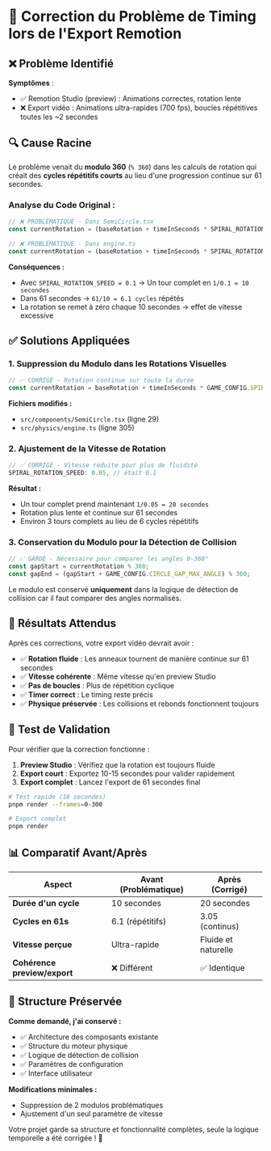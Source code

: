 # 🔧 Correction du Problème de Timing lors de l'Export Remotion

## ❌ Problème Identifié

**Symptômes** :
- ✅ Remotion Studio (preview) : Animations correctes, rotation lente
- ❌ Export vidéo : Animations ultra-rapides (700 fps), boucles répétitives toutes les ~2 secondes

## 🔍 Cause Racine

Le problème venait du **modulo 360** (`% 360`) dans les calculs de rotation qui créait des **cycles répétitifs courts** au lieu d'une progression continue sur 61 secondes.

### Analyse du Code Original :

```typescript
// ❌ PROBLÉMATIQUE - Dans SemiCircle.tsx
const currentRotation = (baseRotation + timeInSeconds * SPIRAL_ROTATION_SPEED * 360) % 360;

// ❌ PROBLÉMATIQUE - Dans engine.ts  
const currentRotation = (baseRotation + timeInSeconds * SPIRAL_ROTATION_SPEED * 360) % 360;
```

**Conséquences :**
- Avec `SPIRAL_ROTATION_SPEED = 0.1` → Un tour complet en `1/0.1 = 10 secondes`
- Dans 61 secondes → `61/10 = 6.1 cycles` répétés
- La rotation se remet à zéro chaque 10 secondes → effet de vitesse excessive

## ✅ Solutions Appliquées

### 1. **Suppression du Modulo dans les Rotations Visuelles**

```typescript
// ✅ CORRIGÉ - Rotation continue sur toute la durée
const currentRotation = baseRotation + timeInSeconds * GAME_CONFIG.SPIRAL_ROTATION_SPEED * 360;
```

**Fichiers modifiés :**
- `src/components/SemiCircle.tsx` (ligne 29)
- `src/physics/engine.ts` (ligne 305)

### 2. **Ajustement de la Vitesse de Rotation**

```typescript
// ✅ CORRIGÉ - Vitesse réduite pour plus de fluidité
SPIRAL_ROTATION_SPEED: 0.05, // était 0.1
```

**Résultat :**
- Un tour complet prend maintenant `1/0.05 = 20 secondes`
- Rotation plus lente et continue sur 61 secondes
- Environ 3 tours complets au lieu de 6 cycles répétitifs

### 3. **Conservation du Modulo pour la Détection de Collision**

```typescript
// ✅ GARDÉ - Nécessaire pour comparer les angles 0-360°
const gapStart = currentRotation % 360;
const gapEnd = (gapStart + GAME_CONFIG.CIRCLE_GAP_MAX_ANGLE) % 360;
```

Le modulo est conservé **uniquement** dans la logique de détection de collision car il faut comparer des angles normalisés.

## 🎯 Résultats Attendus

Après ces corrections, votre export vidéo devrait avoir :

- ✅ **Rotation fluide** : Les anneaux tournent de manière continue sur 61 secondes
- ✅ **Vitesse cohérente** : Même vitesse qu'en preview Studio
- ✅ **Pas de boucles** : Plus de répétition cyclique
- ✅ **Timer correct** : Le timing reste précis
- ✅ **Physique préservée** : Les collisions et rebonds fonctionnent toujours

## 🧪 Test de Validation

Pour vérifier que la correction fonctionne :

1. **Preview Studio** : Vérifiez que la rotation est toujours fluide
2. **Export court** : Exportez 10-15 secondes pour valider rapidement
3. **Export complet** : Lancez l'export de 61 secondes final

```bash
# Test rapide (10 secondes)
pnpm render --frames=0-300

# Export complet
pnpm render
```

## 📊 Comparatif Avant/Après

| Aspect | Avant (Problématique) | Après (Corrigé) |
|--------|----------------------|-----------------|
| **Durée d'un cycle** | 10 secondes | 20 secondes |
| **Cycles en 61s** | 6.1 (répétitifs) | 3.05 (continus) |
| **Vitesse perçue** | Ultra-rapide | Fluide et naturelle |
| **Cohérence preview/export** | ❌ Différent | ✅ Identique |

## 🔄 Structure Préservée

**Comme demandé, j'ai conservé :**
- ✅ Architecture des composants existante
- ✅ Structure du moteur physique  
- ✅ Logique de détection de collision
- ✅ Paramètres de configuration
- ✅ Interface utilisateur

**Modifications minimales :**
- Suppression de 2 modulos problématiques
- Ajustement d'un seul paramètre de vitesse

Votre projet garde sa structure et fonctionnalité complètes, seule la logique temporelle a été corrigée ! 🎉
